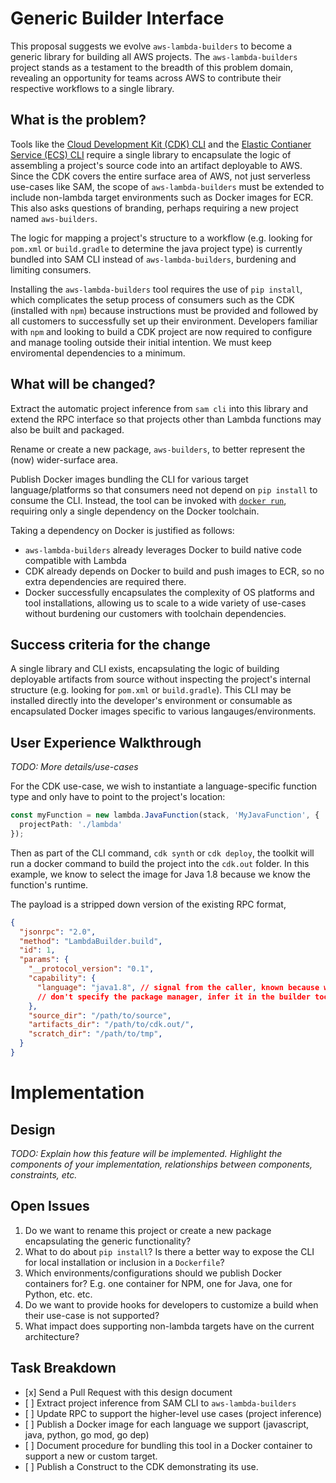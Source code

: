 Generic Builder Interface
=========================
This proposal suggests we evolve `aws-lambda-builders` to become a generic library for building all AWS projects. The `aws-lambda-builders` project stands as a testament to the breadth of this problem domain, revealing an opportunity for teams across AWS to contribute their respective workflows to a single library.

What is the problem?
--------------------
Tools like the [Cloud Development Kit (CDK) CLI](https://github.com/awslabs/aws-cdk) and the [Elastic Contianer Service (ECS) CLI](https://github.com/aws/amazon-ecs-cli) require a single library to encapsulate the logic of assembling a project's source code into an artifact deployable to AWS. Since the CDK covers the entire surface area of AWS, not just serverless use-cases like SAM, the scope of `aws-lambda-builders` must be extended to include non-lambda target environments such as Docker images for ECR. This also asks questions of branding, perhaps requiring a new project named `aws-builders`.

The logic for mapping a project's structure to a workflow (e.g. looking for `pom.xml` or `build.gradle` to determine the java project type) is currently bundled into SAM CLI instead of `aws-lambda-builders`, burdening and limiting consumers.

Installing the `aws-lambda-builders` tool requires the use of `pip install`, which complicates the setup process of consumers such as the CDK (installed with `npm`) because instructions must be provided and followed by all customers to successfully set up their environment. Developers familiar with `npm` and looking to build a CDK project are now required to configure and manage tooling outside their initial intention. We must keep enviromental dependencies to a minimum.

What will be changed?
---------------------
Extract the automatic project inference from `sam cli` into this library and extend the RPC interface so that projects other than Lambda functions may also be built and packaged. 

Rename or create a new package, `aws-builders`, to better represent the (now) wider-surface area. 

Publish Docker images bundling the CLI for various target language/platforms so that consumers need not depend on `pip install` to consume the CLI. Instead, the tool can be invoked with [`docker run`](https://docs.docker.com/engine/reference/commandline/run/), requiring only a single dependency on the Docker toolchain. 

Taking a dependency on Docker is justified as follows:
* `aws-lambda-builders` already leverages Docker to build native code compatible with Lambda
* CDK already depends on Docker to build and push images to ECR, so no extra dependencies are required there.
* Docker successfully encapsulates the complexity of OS platforms and tool installations, allowing us to scale to a wide variety of use-cases without burdening our customers with toolchain dependencies.

Success criteria for the change
-------------------------------
A single library and CLI exists, encapsulating the logic of building deployable artifacts from source without inspecting the project's internal structure (e.g. looking for `pom.xml` or `build.gradle`). This CLI may be installed directly into the developer's environment or consumable as encapsulated Docker images specific to various langauges/environments.

User Experience Walkthrough
---------------------------

*TODO: More details/use-cases*

For the CDK use-case, we wish to instantiate a language-specific function type and only have to point to the project's location:

```ts
const myFunction = new lambda.JavaFunction(stack, 'MyJavaFunction', {
  projectPath: './lambda'
});
```

Then as part of the CLI command, `cdk synth` or `cdk deploy`, the toolkit will run a docker command to build the project into the `cdk.out` folder. In this example, we know to select the image for Java 1.8 because we know the function's runtime. 

The payload is a stripped down version of the existing RPC format,
```json
{
  "jsonrpc": "2.0",
  "method": "LambdaBuilder.build",
  "id": 1,
  "params": {
    "__protocol_version": "0.1",
    "capability": {
      "language": "java1.8", // signal from the caller, known because we know the function's runtime
      // don't specify the package manager, infer it in the builder tool
    },
    "source_dir": "/path/to/source",
    "artifacts_dir": "/path/to/cdk.out/",
    "scratch_dir": "/path/to/tmp",
  }
}
```

Implementation
==============

Design
------

*TODO: Explain how this feature will be implemented. Highlight the components
of your implementation, relationships* *between components, constraints,
etc.*

Open Issues
-----------
1. Do we want to rename this project or create a new package encapsulating the generic functionality?
2. What to do about `pip install`? Is there a better way to expose the CLI for local installation or inclusion in a `Dockerfile`?
3. Which environments/configurations should we publish Docker containers for? E.g. one container for NPM, one for Java, one for Python, etc. etc.
4. Do we want to provide hooks for developers to customize a build when their use-case is not supported?
5. What impact does supporting non-lambda targets have on the current architecture?

Task Breakdown
--------------

-   \[x\] Send a Pull Request with this design document
-   \[ \] Extract project inference from SAM CLI to `aws-lambda-builders`
-   \[ \] Update RPC to support the higher-level use cases (project inference)
-   \[ \] Publish a Docker image for each language we support (javascript, java, python, go mod, go dep)
-   \[ \] Document procedure for bundling this tool in a Docker container to support a new or custom target.
-   \[ \] Publish a Construct to the CDK demonstrating its use.